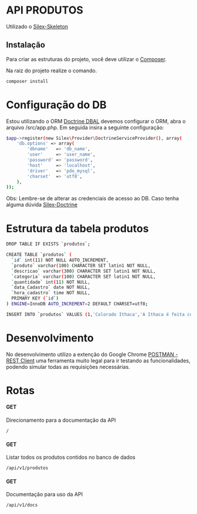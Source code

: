 API PRODUTOS
===========================

Utilizado o [Silex-Skeleton](https://github.com/silexphp/Silex-Skeleton)

## Instalação

Para criar as estruturas do projeto, você deve utilizar o [Composer](http://getcomposer.org/).

Na raiz do projeto realize o comando.

```sh
composer install
```

Configuração do DB
===========================
Estou utilizando o ORM [Doctrine DBAL](http://www.doctrine-project.org/)
devemos configurar o ORM, abra o arquivo /src/app.php. Em seguida insira a seguinte configuração:

```sh
$app->register(new Silex\Provider\DoctrineServiceProvider(), array(
    'db.options' => array(
	    'dbname'   => 'db_name',
	    'user'     => 'user_name',
	    'password' => 'password',
	    'host'     => 'localhost',
	    'driver'   => 'pdo_mysql',
	    'charset'  => 'utf8',
	),
));
```
Obs: Lembre-se de alterar as credenciais de acesso ao DB. Caso tenha alguma dúvida [Silex-Doctrine](http://silex.sensiolabs.org/doc/providers/doctrine.html)

Estrutura da tabela produtos
===========================

```sh
DROP TABLE IF EXISTS `produtos`;

CREATE TABLE `produtos` (
  `id` int(11) NOT NULL AUTO_INCREMENT,
  `produto` varchar(100) CHARACTER SET latin1 NOT NULL,
  `descricao` varchar(300) CHARACTER SET latin1 NOT NULL,
  `categoria` varchar(100) CHARACTER SET latin1 NOT NULL,
  `quantidade` int(11) NOT NULL,
  `data_Cadastro` date NOT NULL,
  `hora_cadastro` time NOT NULL,
  PRIMARY KEY (`id`)
) ENGINE=InnoDB AUTO_INCREMENT=2 DEFAULT CHARSET=utf8;

INSERT INTO `produtos` VALUES (1,'Colorado Ithaca','A Ithaca é feita com malte, lúpulo e rapadura queimada e, por isso, combina com carnes de caça, queijos duros maturados, presunto cru e doces caramelizados, como crème brûlée e pudim de leite.','cervejas',25,'2015-05-28','20:36:00');
```

Desenvolvimento
===========================

No desenvolvimento utilizo a extenção do Google Chrome [POSTMAN - REST Client](https://chrome.google.com/webstore/detail/postman-rest-client/fdmmgilgnpjigdojojpjoooidkmcomcm) uma ferramenta muito legal para ir testando as funcionalidades, podendo simular todas as requisições necessárias.

Rotas
===========================
#### GET
Direcionamento para a documentação da API
```sh
/
```
#### GET
Listar todos os produtos contidos no banco de dados
```sh
/api/v1/produtos
```
#### GET
Documentação para uso da API
```sh
/api/v1/docs
```
